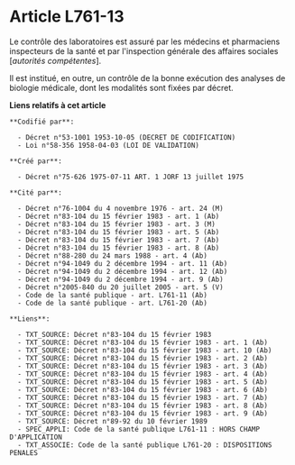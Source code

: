 # Article L761-13

Le contrôle des laboratoires est assuré par les médecins et pharmaciens inspecteurs de la santé et par l'inspection générale
des affaires sociales [*autorités compétentes*].

Il est institué, en outre, un contrôle de la bonne exécution des analyses de biologie médicale, dont les modalités sont
fixées par décret.

**Liens relatifs à cet article**

	**Codifié par**:

	  - Décret n°53-1001 1953-10-05 (DECRET DE CODIFICATION)
	  - Loi n°58-356 1958-04-03 (LOI DE VALIDATION)

	**Créé par**:

	  - Décret n°75-626 1975-07-11 ART. 1 JORF 13 juillet 1975

	**Cité par**:

	  - Décret n°76-1004 du 4 novembre 1976 - art. 24 (M)
	  - Décret n°83-104 du 15 février 1983 - art. 1 (Ab)
	  - Décret n°83-104 du 15 février 1983 - art. 3 (M)
	  - Décret n°83-104 du 15 février 1983 - art. 5 (Ab)
	  - Décret n°83-104 du 15 février 1983 - art. 7 (Ab)
	  - Décret n°83-104 du 15 février 1983 - art. 8 (Ab)
	  - Décret n°88-280 du 24 mars 1988 - art. 4 (Ab)
	  - Décret n°94-1049 du 2 décembre 1994 - art. 11 (Ab)
	  - Décret n°94-1049 du 2 décembre 1994 - art. 12 (Ab)
	  - Décret n°94-1049 du 2 décembre 1994 - art. 9 (Ab)
	  - Décret n°2005-840 du 20 juillet 2005 - art. 5 (V)
	  - Code de la santé publique - art. L761-11 (Ab)
	  - Code de la santé publique - art. L761-20 (Ab)

	**Liens**:

	  - TXT_SOURCE: Décret n°83-104 du 15 février 1983
	  - TXT_SOURCE: Décret n°83-104 du 15 février 1983 - art. 1 (Ab)
	  - TXT_SOURCE: Décret n°83-104 du 15 février 1983 - art. 10 (Ab)
	  - TXT_SOURCE: Décret n°83-104 du 15 février 1983 - art. 2 (Ab)
	  - TXT_SOURCE: Décret n°83-104 du 15 février 1983 - art. 3 (Ab)
	  - TXT_SOURCE: Décret n°83-104 du 15 février 1983 - art. 4 (Ab)
	  - TXT_SOURCE: Décret n°83-104 du 15 février 1983 - art. 5 (Ab)
	  - TXT_SOURCE: Décret n°83-104 du 15 février 1983 - art. 6 (Ab)
	  - TXT_SOURCE: Décret n°83-104 du 15 février 1983 - art. 7 (Ab)
	  - TXT_SOURCE: Décret n°83-104 du 15 février 1983 - art. 8 (Ab)
	  - TXT_SOURCE: Décret n°83-104 du 15 février 1983 - art. 9 (Ab)
	  - TXT_SOURCE: Décret n°89-92 du 10 février 1989
	  - SPEC_APPLI: Code de la santé publique L761-11 : HORS CHAMP D'APPLICATION
	  - TXT_ASSOCIE: Code de la santé publique L761-20 : DISPOSITIONS PENALES
